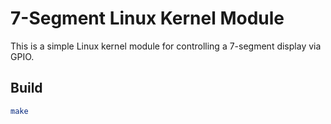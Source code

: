 # 7-Segment Linux Kernel Module

This is a simple Linux kernel module for controlling a 7-segment display via GPIO.

## Build
```bash
make

